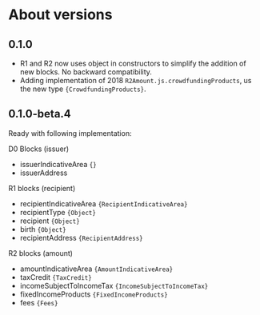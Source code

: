 # About versions

## 0.1.0

- R1 and R2 now uses object in constructors to simplify the addition of new blocks.
No backward compatibility.
- Adding implementation of 2018 `R2Amount.js.crowdfundingProducts`, us the new type `{CrowdfundingProducts}`.


## 0.1.0-beta.4

Ready with following implementation:

D0 Blocks (issuer)
- issuerIndicativeArea `{}`
- issuerAddress

R1 blocks (recipient)
- recipientIndicativeArea `{RecipientIndicativeArea}`
- recipientType `{Object}`
- recipient `{Object}`
- birth `{Object}`
- recipientAddress `{RecipientAddress}`

R2 blocks (amount)
- amountIndicativeArea `{AmountIndicativeArea}`
- taxCredit `{TaxCredit}`
- incomeSubjectToIncomeTax `{IncomeSubjectToIncomeTax}`
- fixedIncomeProducts `{FixedIncomeProducts}`
- fees `{Fees}`
